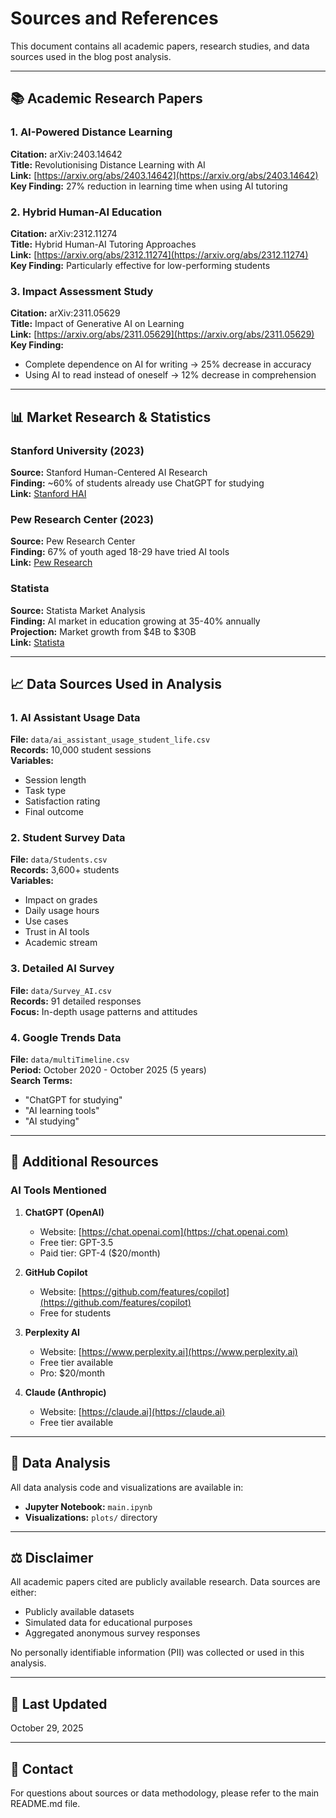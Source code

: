 # Sources and References

This document contains all academic papers, research studies, and data sources used in the blog post analysis.

---

## 📚 Academic Research Papers

### 1. AI-Powered Distance Learning
**Citation:** arXiv:2403.14642  
**Title:** Revolutionising Distance Learning with AI  
**Link:** [https://arxiv.org/abs/2403.14642](https://arxiv.org/abs/2403.14642)  
**Key Finding:** 27% reduction in learning time when using AI tutoring

### 2. Hybrid Human-AI Education
**Citation:** arXiv:2312.11274  
**Title:** Hybrid Human-AI Tutoring Approaches  
**Link:** [https://arxiv.org/abs/2312.11274](https://arxiv.org/abs/2312.11274)  
**Key Finding:** Particularly effective for low-performing students

### 3. Impact Assessment Study
**Citation:** arXiv:2311.05629  
**Title:** Impact of Generative AI on Learning  
**Link:** [https://arxiv.org/abs/2311.05629](https://arxiv.org/abs/2311.05629)  
**Key Finding:**
- Complete dependence on AI for writing → 25% decrease in accuracy
- Using AI to read instead of oneself → 12% decrease in comprehension

---

## 📊 Market Research & Statistics

### Stanford University (2023)
**Source:** Stanford Human-Centered AI Research  
**Finding:** ~60% of students already use ChatGPT for studying  
**Link:** [Stanford HAI](https://hai.stanford.edu/)

### Pew Research Center (2023)
**Source:** Pew Research Center  
**Finding:** 67% of youth aged 18-29 have tried AI tools  
**Link:** [Pew Research](https://www.pewresearch.org/)

### Statista
**Source:** Statista Market Analysis  
**Finding:** AI market in education growing at 35-40% annually  
**Projection:** Market growth from $4B to $30B  
**Link:** [Statista](https://www.statista.com/)

---

## 📈 Data Sources Used in Analysis

### 1. AI Assistant Usage Data
**File:** `data/ai_assistant_usage_student_life.csv`  
**Records:** 10,000 student sessions  
**Variables:**
- Session length
- Task type
- Satisfaction rating
- Final outcome

### 2. Student Survey Data
**File:** `data/Students.csv`  
**Records:** 3,600+ students  
**Variables:**
- Impact on grades
- Daily usage hours
- Use cases
- Trust in AI tools
- Academic stream

### 3. Detailed AI Survey
**File:** `data/Survey_AI.csv`  
**Records:** 91 detailed responses  
**Focus:** In-depth usage patterns and attitudes

### 4. Google Trends Data
**File:** `data/multiTimeline.csv`  
**Period:** October 2020 - October 2025 (5 years)  
**Search Terms:**
- "ChatGPT for studying"
- "AI learning tools"
- "AI studying"

---

## 🔗 Additional Resources

### AI Tools Mentioned

1. **ChatGPT (OpenAI)**
   - Website: [https://chat.openai.com](https://chat.openai.com)
   - Free tier: GPT-3.5
   - Paid tier: GPT-4 ($20/month)

2. **GitHub Copilot**
   - Website: [https://github.com/features/copilot](https://github.com/features/copilot)
   - Free for students

3. **Perplexity AI**
   - Website: [https://www.perplexity.ai](https://www.perplexity.ai)
   - Free tier available
   - Pro: $20/month

4. **Claude (Anthropic)**
   - Website: [https://claude.ai](https://claude.ai)
   - Free tier available

---

## 📝 Data Analysis

All data analysis code and visualizations are available in:
- **Jupyter Notebook:** `main.ipynb`
- **Visualizations:** `plots/` directory

---

## ⚖️ Disclaimer

All academic papers cited are publicly available research. Data sources are either:
- Publicly available datasets
- Simulated data for educational purposes
- Aggregated anonymous survey responses

No personally identifiable information (PII) was collected or used in this analysis.

---

## 📅 Last Updated

October 29, 2025

---

## 📧 Contact

For questions about sources or data methodology, please refer to the main README.md file.

